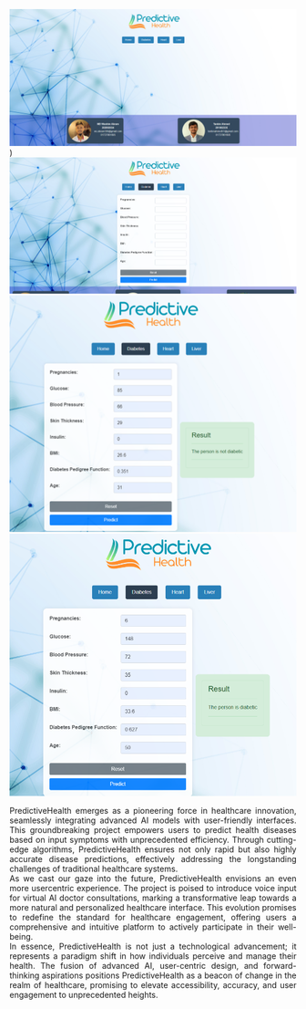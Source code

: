 
![logo](https://github.com/AlienWashim/Predictive-Health/blob/a442951843a5a7b47d60afd6708d6699723dbeb0/homepage%20ss.png))
![logo](https://github.com/AlienWashim/Predictive-Health/blob/a442951843a5a7b47d60afd6708d6699723dbeb0/diabete.png)
![logo](https://github.com/AlienWashim/Predictive-Health/blob/a442951843a5a7b47d60afd6708d6699723dbeb0/diabetes%20result%20negative.png)
![logo](https://github.com/AlienWashim/Predictive-Health/blob/a442951843a5a7b47d60afd6708d6699723dbeb0/diabetes%20result%20positive.png)
<p style="text-align: justify;">
PredictiveHealth emerges as a pioneering force in healthcare innovation, seamlessly
integrating advanced AI models with user-friendly interfaces. This groundbreaking
project empowers users to predict health diseases based on input symptoms with unprecedented
efficiency. Through cutting-edge algorithms, PredictiveHealth ensures not
only rapid but also highly accurate disease predictions, effectively addressing the longstanding
challenges of traditional healthcare systems.<br>
As we cast our gaze into the future, PredictiveHealth envisions an even more usercentric
experience. The project is poised to introduce voice input for virtual AI doctor consultations,
marking a transformative leap towards a more natural and personalized healthcare
interface. This evolution promises to redefine the standard for healthcare engagement,
offering users a comprehensive and intuitive platform to actively participate in their
well-being. <br>
  In essence, PredictiveHealth is not just a technological advancement; it represents a
paradigm shift in how individuals perceive and manage their health. The fusion of
advanced AI, user-centric design, and forward-thinking aspirations positions PredictiveHealth
as a beacon of change in the realm of healthcare, promising to elevate accessibility,
accuracy, and user engagement to unprecedented heights.  
</p>
